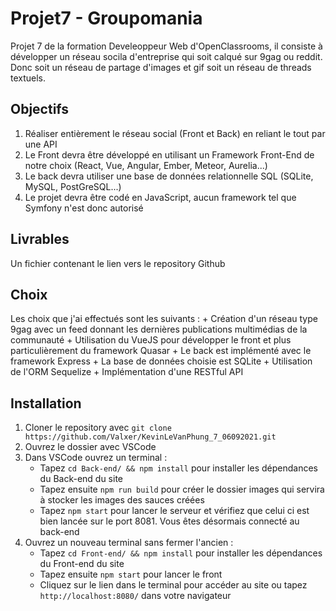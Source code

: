 # Projet7 - Groupomania 
Projet 7 de la formation Develeoppeur Web d'OpenClassrooms, il consiste à développer un réseau socila d'entreprise qui soit calqué sur 9gag ou reddit.
Donc soit un réseau de partage d'images et gif soit un réseau de threads textuels.
## Objectifs
1. Réaliser entièrement le réseau social (Front et Back) en reliant le tout par une API
2. Le Front devra être développé en utilisant un Framework Front-End de notre choix (React, Vue, Angular, Ember, Meteor, Aurelia...)
3. Le back devra utiliser une base de données relationnelle SQL (SQLite, MySQL, PostGreSQL...)
4. Le projet devra être codé en JavaScript, aucun framework tel que Symfony n'est donc autorisé
## Livrables
Un fichier contenant le lien vers le repository Github
## Choix
Les choix que j'ai effectués sont les suivants :
    + Création d'un réseau type 9gag avec un feed donnant les dernières publications multimédias de la communauté
    + Utilisation du VueJS pour développer le front et plus particulièrement du framework Quasar
    + Le back est implémenté avec le framework Express
    + La base de données choisie est SQLite
    + Utilisation de l'ORM Sequelize
    + Implémentation d'une RESTful API
## Installation
1. Cloner le repository avec ``git clone https://github.com/Valxer/KevinLeVanPhung_7_06092021.git``
2. Ouvrez le dossier avec VSCode
3. Dans VSCode ouvrez un terminal :  
	* Tapez ``cd Back-end/ && npm install`` pour installer les dépendances du Back-end du site
    * Tapez ensuite ``npm run build`` pour créer le dossier images qui servira à stocker les images des sauces créées
    * Tapez ``npm start`` pour lancer le serveur et vérifiez que celui ci est bien lancée sur le port 8081.
Vous êtes désormais connecté au back-end
4. Ouvrez un nouveau terminal sans fermer l'ancien :
    * Tapez ``cd Front-end/ && npm install`` pour installer les dépendances du Front-end du site
    * Tapez ensuite ``npm start`` pour lancer le front
    * Cliquez sur le lien dans le terminal pour accéder au site ou tapez ``http://localhost:8080/`` dans votre navigateur
